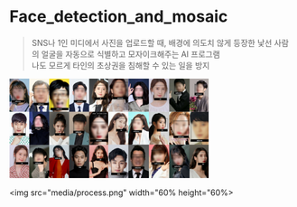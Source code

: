 # Face_detection_and_mosaic

> SNS나 1인 미디에서 사진을 업로드할 때, 배경에 의도치 않게 등장한 낯선 사람의 얼굴을 자동으로 식별하고 모자이크해주는 AI 프로그램
> <br>나도 모르게 타인의 초상권을 침해할 수 있는 일을 방지

<img src="media/results.png" width="70%" height="70%">

<img src="media/process.png" width="60% height="60%>

